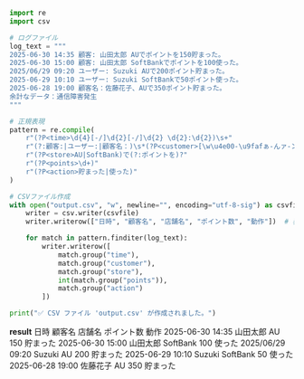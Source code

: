 ```Python
import re
import csv

# ログファイル
log_text = """
2025-06-30 14:35 顧客: 山田太郎 AUでポイントを150貯まった。
2025-06-30 15:00 顧客: 山田太郎 SoftBankでポイントを100使った。
2025/06/29 09:20 ユーザー: Suzuki AUで200ポイント貯まった。
2025-06-29 10:10 ユーザー: Suzuki SoftBankで50ポイント使った。
2025-06-28 19:00 顧客名：佐藤花子、AUで350ポイント貯まった。
余計なデータ：通信障害発生
"""

# 正規表現
pattern = re.compile(
    r"(?P<time>\d{4}[-/]\d{2}[-/]\d{2} \d{2}:\d{2})\s+"
    r"(?:顧客:|ユーザー:|顧客名：)\s*(?P<customer>[\w\u4e00-\u9fafぁ-んァ-ンー]+).*?"
    r"(?P<store>AU|SoftBank)で(?:ポイントを)?"
    r"(?P<points>\d+)"
    r"(?P<action>貯まった|使った)"
)

# CSVファイル作成
with open("output.csv", "w", newline="", encoding="utf-8-sig") as csvfile:
    writer = csv.writer(csvfile)
    writer.writerow(["日時", "顧客名", "店舗名", "ポイント数", "動作"])  # 表頭

    for match in pattern.finditer(log_text):
        writer.writerow([
            match.group("time"),
            match.group("customer"),
            match.group("store"),
            int(match.group("points")),
            match.group("action")
        ])

print("✅ CSV ファイル 'output.csv' が作成されました。")
```
**result**
日時	顧客名	店舗名	ポイント数	動作
2025-06-30 14:35	山田太郎	AU	150	貯まった
2025-06-30 15:00	山田太郎	SoftBank	100	使った
2025/06/29 09:20	Suzuki	AU	200	貯まった
2025-06-29 10:10	Suzuki	SoftBank	50	使った
2025-06-28 19:00	佐藤花子	AU	350	貯まった
